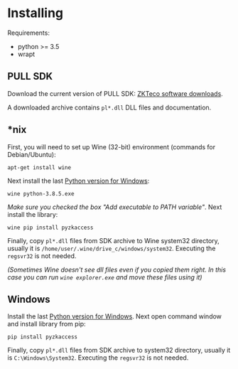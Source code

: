 # Installing

Requirements:

* python >= 3.5
* wrapt

## PULL SDK

Download the current version of PULL SDK: 
[ZKTeco software downloads](https://www.zkteco.eu/index.php/downloads/software-downloads).

A downloaded archive contains `pl*.dll` DLL files and documentation.


## *nix

First, you will need to set up Wine (32-bit) environment (commands for Debian/Ubuntu):

`apt-get install wine`

Next install the last [Python version for Windows](https://www.python.org/downloads/windows/):

`wine python-3.8.5.exe`

*Make sure you checked the box "Add executable to PATH variable"*. Next install the library:

`wine pip install pyzkaccess`

Finally, copy `pl*.dll` files from SDK archive to Wine system32 directory, usually it is 
`/home/user/.wine/drive_c/windows/system32`. Executing the `regsvr32` is not needed.

*(Sometimes Wine doesn't see dll files even if you copied them right. In this case you can
run `wine explorer.exe` and move these files using it)*

## Windows

Install the last [Python version for Windows](https://www.python.org/downloads/windows/). Next
open command window and install library from pip:

`pip install pyzkaccess`

Finally, copy `pl*.dll` files from SDK archive to system32 directory, usually it is 
`C:\Windows\System32`. Executing the `regsvr32` is not needed.
